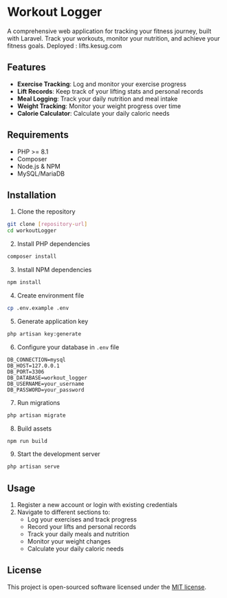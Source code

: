 # Workout Logger

A comprehensive web application for tracking your fitness journey, built with Laravel. Track your workouts, monitor your nutrition, and achieve your fitness goals.
Deployed : lifts.kesug.com

## Features

- **Exercise Tracking**: Log and monitor your exercise progress
- **Lift Records**: Keep track of your lifting stats and personal records
- **Meal Logging**: Track your daily nutrition and meal intake
- **Weight Tracking**: Monitor your weight progress over time
- **Calorie Calculator**: Calculate your daily caloric needs

## Requirements

- PHP >= 8.1
- Composer
- Node.js & NPM
- MySQL/MariaDB

## Installation

1. Clone the repository
```bash
git clone [repository-url]
cd workoutLogger
```

2. Install PHP dependencies
```bash
composer install
```

3. Install NPM dependencies
```bash
npm install
```

4. Create environment file
```bash
cp .env.example .env
```

5. Generate application key
```bash
php artisan key:generate
```

6. Configure your database in `.env` file
```
DB_CONNECTION=mysql
DB_HOST=127.0.0.1
DB_PORT=3306
DB_DATABASE=workout_logger
DB_USERNAME=your_username
DB_PASSWORD=your_password
```

7. Run migrations
```bash
php artisan migrate
```

8. Build assets
```bash
npm run build
```

9. Start the development server
```bash
php artisan serve
```

## Usage

1. Register a new account or login with existing credentials
2. Navigate to different sections to:
   - Log your exercises and track progress
   - Record your lifts and personal records
   - Track your daily meals and nutrition
   - Monitor your weight changes
   - Calculate your daily caloric needs

## License

This project is open-sourced software licensed under the [MIT license](https://opensource.org/licenses/MIT).
